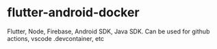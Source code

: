# flutter-android-docker

Flutter, Node, Firebase, Android SDK, Java SDK.
Can be used for github actions, vscode .devcontainer, etc
